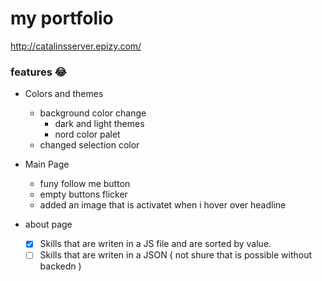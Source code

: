 # my portfolio
http://catalinsserver.epizy.com/

### features 😂 
- Colors and themes
    - background color change
        - dark and light themes 
        - nord color palet
    - changed selection color
- Main Page
    
    - funy follow me button
    - empty buttons flicker
    - added an image that is activatet when i hover over headline
- about page
    - [x] Skills that are writen in a JS file and are sorted by value.
    - [ ] Skills that are writen in a JSON ( not shure that is possible without backedn )